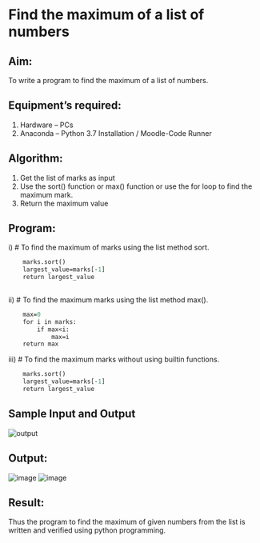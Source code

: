 # Find the maximum of a list of numbers
## Aim:
To write a program to find the maximum of a list of numbers.
## Equipment’s required:
1.	Hardware – PCs
2.	Anaconda – Python 3.7 Installation / Moodle-Code Runner
## Algorithm:
1.	Get the list of marks as input
2.	Use the sort() function or max() function or use the for loop to find the maximum mark.
3.	Return the maximum value
## Program:

i)	# To find the maximum of marks using the list method sort.
```def max_marks(marks):
    marks.sort()
    largest_value=marks[-1]
    return largest_value
    
```

ii)	# To find the maximum marks using the list method max().
```def max_marks(marks):
    max=0
    for i in marks:
        if max<i:
            max=i
    return max
```

iii) # To find the maximum marks without using builtin functions.
```def max_marks(marks):
    marks.sort()
    largest_value=marks[-1]
    return largest_value

```
## Sample Input and Output
![output](./img/max_marks1.jpg) 

## Output:
![image](https://user-images.githubusercontent.com/94228215/149768337-f4267702-f165-4af4-9ce0-4336053aaae3.png)
![image](https://user-images.githubusercontent.com/94228215/149768560-3a47c380-fc5f-4c0a-9110-8cce4165cc6e.png)


## Result:
Thus the program to find the maximum of given numbers from the list is written and verified using python programming.
